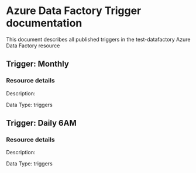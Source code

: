 # Azure Data Factory Trigger documentation

This document describes all published triggers in the test-datafactory Azure Data Factory resource

## Trigger: Monthly

### Resource details

Description: 

Data Type: triggers

## Trigger: Daily 6AM

### Resource details

Description: 

Data Type: triggers
